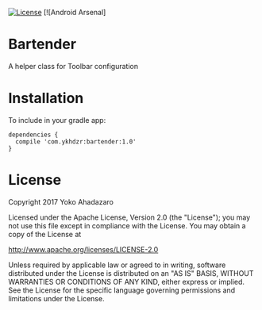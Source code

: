 [![License](https://img.shields.io/github/license/pluscubed/recycler-fast-scroll.svg)](https://www.apache.org/licenses/LICENSE-2.0.html)
[![Android Arsenal]

# Bartender
A helper class for Toolbar configuration

Installation
=======
To include in your gradle app:

	dependencies {
	  compile 'com.ykhdzr:bartender:1.0'
	}

License
=======

Copyright 2017 Yoko Ahadazaro

Licensed under the Apache License, Version 2.0 (the "License");
you may not use this file except in compliance with the License.
You may obtain a copy of the License at

http://www.apache.org/licenses/LICENSE-2.0

Unless required by applicable law or agreed to in writing, software
distributed under the License is distributed on an "AS IS" BASIS,
WITHOUT WARRANTIES OR CONDITIONS OF ANY KIND, either express or implied.
See the License for the specific language governing permissions and
limitations under the License.
